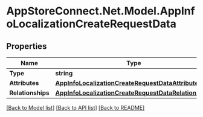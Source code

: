 # AppStoreConnect.Net.Model.AppInfoLocalizationCreateRequestData

## Properties

Name | Type | Description | Notes
------------ | ------------- | ------------- | -------------
**Type** | **string** |  | 
**Attributes** | [**AppInfoLocalizationCreateRequestDataAttributes**](AppInfoLocalizationCreateRequestDataAttributes.md) |  | 
**Relationships** | [**AppInfoLocalizationCreateRequestDataRelationships**](AppInfoLocalizationCreateRequestDataRelationships.md) |  | 

[[Back to Model list]](../README.md#documentation-for-models) [[Back to API list]](../README.md#documentation-for-api-endpoints) [[Back to README]](../README.md)

